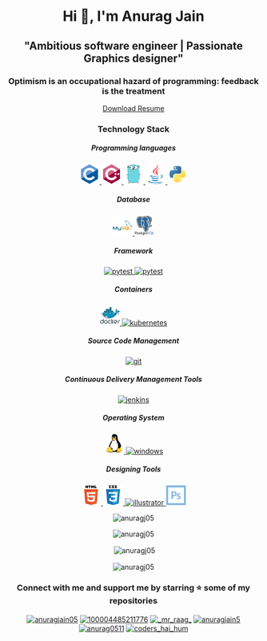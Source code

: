 <h1 align="center">Hi 👋, I'm Anurag Jain</h1>
<h2 align="center">"Ambitious software engineer | Passionate Graphics designer"</h2>
<h3 align="center">Optimism is an occupational hazard of programming: feedback is the treatment</h3>

<p align="center">
</a>
<a href="https://drive.google.com/file/d/1bk3NoYUGzw7tdm6Co_GND4RLsurBtIdr/view?usp=sharing" target="_blank" rel="noreferrer">
Download Resume
</a>
</p>

<h3 align="center">Technology Stack</h3>

<h5 align="center">Programming languages</h5>
<p align="center">
<a href="https://www.cprogramming.com/" target="_blank" rel="noreferrer">
<img src="https://raw.githubusercontent.com/devicons/devicon/master/icons/c/c-original.svg" alt="c" width="40" height="40"/>
</a>
<a href="https://www.w3schools.com/cpp/" target="_blank" rel="noreferrer">
<img src="https://raw.githubusercontent.com/devicons/devicon/master/icons/cplusplus/cplusplus-original.svg" alt="cplusplus" width="40" height="40"/>
</a>
<a href="https://golang.org" target="_blank" rel="noreferrer">
<img src="https://raw.githubusercontent.com/devicons/devicon/master/icons/go/go-original.svg" alt="go" width="40" height="40"/>
</a>
<a href="https://www.java.com" target="_blank" rel="noreferrer">
<img src="https://raw.githubusercontent.com/devicons/devicon/master/icons/java/java-original.svg" alt="java" width="40" height="40"/>
</a>
<a href="https://www.python.org" target="_blank" rel="noreferrer">
<img src="https://raw.githubusercontent.com/devicons/devicon/master/icons/python/python-original.svg" alt="python" width="40" height="40"/>
</a>
</p>

<h5 align="center">Database</h5>
<p align="center">
<a href="https://www.mysql.com/" target="_blank" rel="noreferrer">
<img src="https://raw.githubusercontent.com/devicons/devicon/master/icons/mysql/mysql-original-wordmark.svg" alt="mysql" width="40" height="40"/>
</a>
<a href="https://www.postgresql.org" target="_blank" rel="noreferrer">
<img src="https://raw.githubusercontent.com/devicons/devicon/master/icons/postgresql/postgresql-original-wordmark.svg" alt="postgresql" width="40" height="40"/>
</a>
</p>

<h5 align="center">Framework</h5>
<p align="center">
<a href="https://robotframework.org" target="_blank" rel="noreferrer">
<img src="https://upload.wikimedia.org/wikipedia/commons/e/e4/Robot-framework-logo.png" alt="pytest" width="40" height="40"/>
</a>
<a href="https://docs.pytest.org/en/7.0.x/contents.html" target="_blank" rel="noreferrer">
<img src="https://avatars.githubusercontent.com/u/8897583?v=4&s=128" alt="pytest" width="40" height="40"/>
</a>
</p>

<h5 align="center">Containers</h5>
<p align="center">
<a href="https://www.docker.com/" target="_blank" rel="noreferrer">
<img src="https://raw.githubusercontent.com/devicons/devicon/master/icons/docker/docker-original-wordmark.svg" alt="docker" width="40" height="40"/>
</a>
<a href="https://kubernetes.io" target="_blank" rel="noreferrer">
<img src="https://www.vectorlogo.zone/logos/kubernetes/kubernetes-icon.svg" alt="kubernetes" width="40" height="40"/>
</a>
</p>

<h5 align="center">Source Code Management</h5>
<p align="center">
<a href="https://git-scm.com/" target="_blank" rel="noreferrer">
<img src="https://www.vectorlogo.zone/logos/git-scm/git-scm-icon.svg" alt="git" width="40" height="40"/>
</a>
</p>

<h5 align="center">Continuous Delivery Management Tools</h5>
<p align="center">
<a href="https://www.jenkins.io" target="_blank" rel="noreferrer">
<img src="https://www.vectorlogo.zone/logos/jenkins/jenkins-icon.svg" alt="jenkins" width="40" height="40"/>
</a>
</p>

<h5 align="center">Operating System</h5>
<p align="center">
<a href="https://www.linux.org/" target="_blank" rel="noreferrer">
<img src="https://raw.githubusercontent.com/devicons/devicon/master/icons/linux/linux-original.svg" alt="linux" width="40" height="40"/>
</a>
<a href="https://www.microsoft.com/en-in/windows/?r=1" target="_blank" rel="noreferrer">
<img src="https://upload.wikimedia.org/wikipedia/commons/5/5f/Windows_logo_-_2012.svg" alt="windows" width="40" height="40"/>
</a>
</p>

<h5 align="center">Designing Tools</h5>
<p align="center">
<a href="https://www.w3.org/html/" target="_blank" rel="noreferrer">
<img src="https://raw.githubusercontent.com/devicons/devicon/master/icons/html5/html5-original-wordmark.svg" alt="html5" width="40" height="40"/>
</a>
<a href="https://www.w3schools.com/css/" target="_blank" rel="noreferrer">
<img src="https://raw.githubusercontent.com/devicons/devicon/master/icons/css3/css3-original-wordmark.svg" alt="css3" width="40" height="40"/>
</a> 
<a href="https://www.adobe.com/in/products/illustrator.html" target="_blank" rel="noreferrer">
<img src="https://www.vectorlogo.zone/logos/adobe_illustrator/adobe_illustrator-icon.svg" alt="illustrator" width="40" height="40"/> 
</a>
<a href="https://www.photoshop.com/en" target="_blank" rel="noreferrer">
<img src="https://raw.githubusercontent.com/devicons/devicon/master/icons/photoshop/photoshop-line.svg" alt="photoshop" width="40" height="40"/>
</a>
</p>


<p align="center"> <img src="https://komarev.com/ghpvc/?username=anuragj05&label=Profile%20views&color=0e75b6&style=flat" alt="anuragj05" /> </p>

<p align="center"><img align="center" src="https://github-readme-stats.vercel.app/api/top-langs?username=anuragj05&show_icons=true&locale=en&layout=compact" alt="anuragj05" /></p>

<p align="center">&nbsp;<img align="center" src="https://github-readme-stats.vercel.app/api?username=anuragj05&show_icons=true&locale=en" alt="anuragj05" /></p>

<p align="center"><img align="center" src="https://github-readme-streak-stats.herokuapp.com/?user=anuragj05&" alt="anuragj05" /></p>



<h3 align='center'>Connect with me and support me by starring ⭐ some of my repositories</h2>
<p align="center">
<a href="https://linkedin.com/in/anuragjain05" target="blank"><img align="center" src="https://raw.githubusercontent.com/rahuldkjain/github-profile-readme-generator/master/src/images/icons/Social/linked-in-alt.svg" alt="anuragjain05" height="30" width="40" /></a>
<a href="https://fb.com/100004485211776" target="blank"><img align="center" src="https://raw.githubusercontent.com/rahuldkjain/github-profile-readme-generator/master/src/images/icons/Social/facebook.svg" alt="100004485211776" height="30" width="40" /></a>
<a href="https://instagram.com/_mr_raag_" target="blank"><img align="center" src="https://raw.githubusercontent.com/rahuldkjain/github-profile-readme-generator/master/src/images/icons/Social/instagram.svg" alt="_mr_raag_" height="30" width="40" /></a>
<a href="https://www.behance.net/anuragjain5" target="blank"><img align="center" src="https://raw.githubusercontent.com/rahuldkjain/github-profile-readme-generator/master/src/images/icons/Social/behance.svg" alt="anuragjain5" height="30" width="40" /></a>
<a href="https://www.codechef.com/users/anurag0511" target="blank"><img align="center" src="https://cdn.jsdelivr.net/npm/simple-icons@3.1.0/icons/codechef.svg" alt="anurag0511" height="30" width="40" /></a>
<a href="https://www.hackerrank.com/coders_hai_hum" target="blank"><img align="center" src="https://raw.githubusercontent.com/rahuldkjain/github-profile-readme-generator/master/src/images/icons/Social/hackerrank.svg" alt="coders_hai_hum" height="30" width="40" /></a>
</p>
